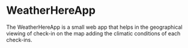 # WeatherHereApp
The WeatherHereApp is a small web app that helps in the geographical viewing of check-in on the map adding the climatic conditions of each check-ins. 
